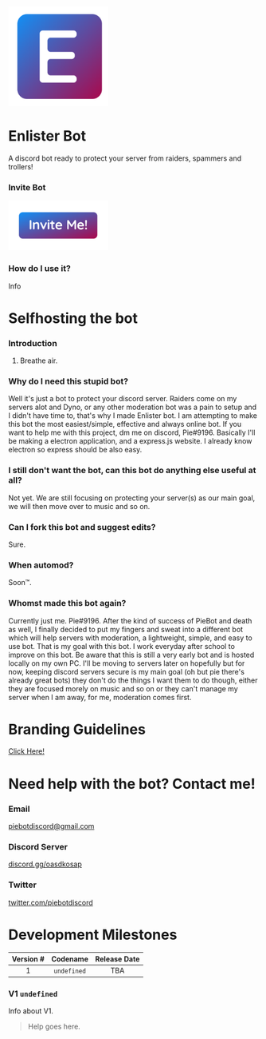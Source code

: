 <img width="200px" src="branding/svg/enlister_fill.svg">

# Enlister Bot
A discord bot ready to protect your server from raiders, spammers and trollers!
### Invite Bot
<a href="#"><img width="200px" draggable="false" src="branding/img/invite2.png"></a>

### How do I use it?
Info
# Selfhosting the bot
### Introduction
1. Breathe air.
### Why do I need this stupid bot?
Well it's just a bot to protect your discord server. Raiders come on my servers alot and Dyno, or any other moderation bot was a pain to setup and I didn't have time to, that's why I made Enlister bot. I am attempting to make this bot the most easiest/simple, effective and always online bot. If you want to help me with this project, dm me on discord, Pie#9196. Basically I'll be making a electron application, and a express.js website. I already know electron so express should be also easy.
### I still don't want the bot, can this bot do anything else useful at all?
Not yet. We are still focusing on protecting your server(s) as our main goal, we will then move over to music and so on.
### Can I fork this bot and suggest edits?
Sure.
### When automod?
Soon™.
### Whomst made this bot again?
Currently just me. Pie#9196. After the kind of success of PieBot and death as well, I finally decided to put my fingers and sweat into a different bot which will help servers with moderation, a lightweight, simple, and easy to use bot. That is my goal with this bot. I work everyday after school to improve on this bot. Be aware that this is still a very early bot and is hosted locally on my own PC. I'll be moving to servers later on hopefully but for now, keeping discord servers secure is my main goal (oh but pie there's already great bots) they don't do the things I want them to do though, either they are focused morely on music and so on or they can't manage my server when I am away, for me, moderation comes first. 
# Branding Guidelines
[Click Here!](https://github.com/PieBotDevs/enlister/blob/master/branding/README.md "Click here for branding guidelines!")
# Need help with the bot? Contact me!
### Email
[piebotdiscord@gmail.com](mailto:piebotdiscord@gmail.com "Email me!")
### Discord Server
[discord.gg/oasdkosap](https://discord.gg/oasdkosap "Join the Discord Server")
### Twitter
[twitter.com/piebotdiscord](https://twitter.com/piebotdiscord "Tweet at me!")
# Development Milestones
Version # | Codename | Release Date
:---: | :---: | :---:
1 | `undefined` | TBA
### V1 `undefined`
Info about V1.
> Help goes here.
